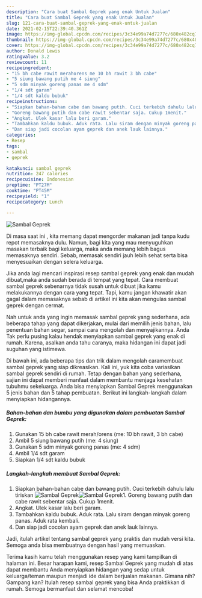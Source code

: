 ```yaml
---
description: "Cara buat Sambal Geprek yang enak Untuk Jualan"
title: "Cara buat Sambal Geprek yang enak Untuk Jualan"
slug: 121-cara-buat-sambal-geprek-yang-enak-untuk-jualan
date: 2021-02-15T22:39:40.361Z
image: https://img-global.cpcdn.com/recipes/3c34e99a74d7277c/680x482cq70/sambal-geprek-foto-resep-utama.jpg
thumbnail: https://img-global.cpcdn.com/recipes/3c34e99a74d7277c/680x482cq70/sambal-geprek-foto-resep-utama.jpg
cover: https://img-global.cpcdn.com/recipes/3c34e99a74d7277c/680x482cq70/sambal-geprek-foto-resep-utama.jpg
author: Donald Lewis
ratingvalue: 3.2
reviewcount: 11
recipeingredient:
- "15 bh cabe rawit merahorens me 10 bh rawit 3 bh cabe"
- "5 siung bawang putih me 4 siung"
- "5 sdm minyak goreng panas me 4 sdm"
- "1/4 sdt garam"
- "1/4 sdt kaldu bubuk"
recipeinstructions:
- "Siapkan bahan-bahan cabe dan bawang putih. Cuci terkebih dahulu lalu tiriskan"
- "Goreng bawang putih dan cabe rawit sebentar saja. Cukup 1menit."
- "Angkat. Ulek kasar lalu beri garam."
- "Tambahkan kaldu bubuk. Aduk rata. Lalu siram dengan minyak goreng panas. Aduk rata kembali."
- "Dan siap jadi cocolan ayam geprek dan anek lauk lainnya."
categories:
- Resep
tags:
- sambal
- geprek

katakunci: sambal geprek 
nutrition: 247 calories
recipecuisine: Indonesian
preptime: "PT27M"
cooktime: "PT45M"
recipeyield: "1"
recipecategory: Lunch

---
```



![Sambal Geprek](https://img-global.cpcdn.com/recipes/3c34e99a74d7277c/680x482cq70/sambal-geprek-foto-resep-utama.jpg)

Di masa  saat ini , kita memang dapat mengorder makanan jadi tanpa kudu repot memasaknya dulu. Namun, bagi kita yang mau menyuguhkan masakan terbaik bagi keluarga, maka anda memang lebih bagus memasaknya sendiri. Sebab, memasak sendiri jauh lebih sehat serta bisa menyesuaikan dengan selera keluarga.

Jika anda lagi mencari inspirasi resep sambal geprek yang enak dan mudah dibuat,maka anda sudah berada di tempat yang tepat. Cara membuat sambal geprek  sebenarnya tidak susah untuk dibuat jika kamu melakukannya dengan cara yang tepat. Tapi, kamu jangan khawatir akan gagal dalam memasaknya 
sebab di artikel ini kita akan mengulas sambal geprek dengan cermat.  



Nah untuk anda yang ingin memasak sambal geprek yang sederhana, ada beberapa tahap yang dapat dikerjakan, mulai dari memilih jenis bahan, lalu penentuan bahan segar, sampai cara mengolah dan menyajikannya. Anda Tak perlu pusing kalau hendak menyiapkan sambal geprek yang enak di rumah. Karena, asalkan anda  tahu caranya, maka hidangan ini dapat jadi suguhan yang istimewa.

Di bawah ini, ada beberapa tips dan trik dalam mengolah caramembuat sambal geprek yang siap dikreasikan. Kali ini, yuk kita coba variasikan sambal geprek sendiri di rumah. Tetap dengan bahan yang sederhana, sajian ini dapat memberi manfaat dalam membantu menjaga kesehatan tubuhmu sekeluarga. Anda bisa menyiapkan Sambal Geprek menggunakan 5 jenis bahan dan 5 tahap pembuatan. Berikut ini langkah-langkah dalam menyiapkan hidangannya.

<!--inarticleads1-->

##### Bahan-bahan dan bumbu yang digunakan dalam pembuatan Sambal Geprek:

1. Gunakan 15 bh cabe rawit merah/orens (me: 10 bh rawit, 3 bh cabe)
1. Ambil 5 siung bawang putih (me: 4 siung)
1. Gunakan 5 sdm minyak goreng panas (me: 4 sdm)
1. Ambil 1/4 sdt garam
1. Siapkan 1/4 sdt kaldu bubuk




<!--inarticleads2-->

##### Langkah-langkah membuat Sambal Geprek:

1. Siapkan bahan-bahan cabe dan bawang putih. Cuci terkebih dahulu lalu tiriskan
<img src="https://img-global.cpcdn.com/steps/318ae496a2d614a9/160x128cq70/sambal-geprek-langkah-memasak-1-foto.jpg" alt="Sambal Geprek"><img src="https://img-global.cpcdn.com/steps/2fda3ec499a3a2c7/160x128cq70/sambal-geprek-langkah-memasak-1-foto.jpg" alt="Sambal Geprek">1. Goreng bawang putih dan cabe rawit sebentar saja. Cukup 1menit.
1. Angkat. Ulek kasar lalu beri garam.
1. Tambahkan kaldu bubuk. Aduk rata. Lalu siram dengan minyak goreng panas. Aduk rata kembali.
1. Dan siap jadi cocolan ayam geprek dan anek lauk lainnya.




Jadi, itulah artikel tentang  sambal geprek  yang praktis dan mudah versi kita. Semoga anda bisa membuatnya dengan hasil yang memuaskan. 

Terima kasih kamu telah menggunakan resep yang kami tampilkan di halaman ini. Besar harapan kami, resep  Sambal Geprek yang mudah di atas dapat membantu Anda menyiapkan hidangan yang sedap untuk keluarga/teman maupun menjadi ide dalam berjualan makanan. Gimana nih? Gampang kan? Itulah resep sambal geprek yang bisa Anda praktikkan di rumah. Semoga bermanfaat dan selamat mencoba!

